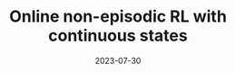 ---
layout: distill
title: Online non-episodic RL with continuous states
description: Learning to control in generic continuous dynamical systems
date: 2023-07-30

# Distill style options
authors:
  - name: Lorenzo Croissant
    affiliations:
      name: CEREMADE, Université Paris-Dauphine, Criteo AI Lab
bibliography: RLdifflimit.bib

# Optionally, you can add a table of contents to your post.
# NOTES:
#   - make sure that TOC names match the actual section names
#     for hyperlinks within the post to work correctly.
#   - we may want to automate TOC generation in the future using
#     jekyll-toc plugin (https://github.com/toshimaru/jekyll-toc).
#toc:
#  - name: Intro
    # if a section has subsections, you can add them as follows:
    # subsections:
    #   - name: Example Child Subsection 1
    #   - name: Example Child Subsection 2



comments: true
tags: [Reinforcement Learning, Control Theory, Online Learning]
categories: 



---